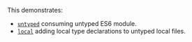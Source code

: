 This demonstrates:

- [`untyped`](./untyped) consuming untyped ES6 module.
- [`local`](./local) adding local type declarations to untyped local files.